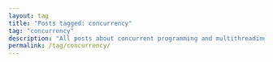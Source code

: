 ```yaml
---
layout: tag
title: "Posts tagged: concurrency"
tag: "concurrency"
description: "All posts about concurrent programming and multithreading."
permalink: /tag/concurrency/
---
```

